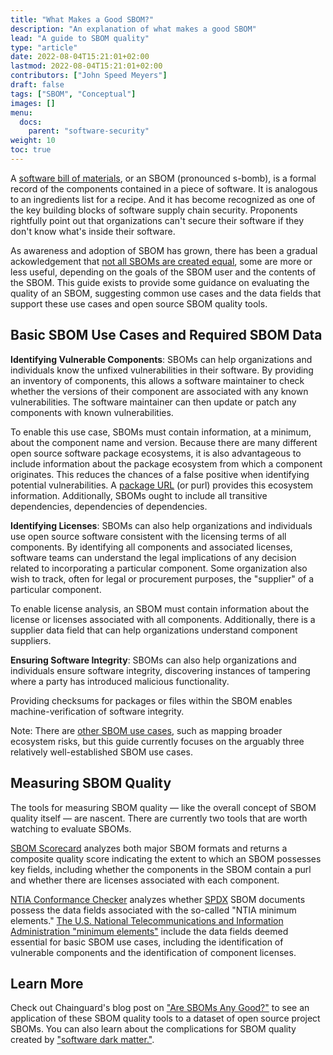 ```yaml
---
title: "What Makes a Good SBOM?"
description: "An explanation of what makes a good SBOM"
lead: "A guide to SBOM quality"
type: "article"
date: 2022-08-04T15:21:01+02:00
lastmod: 2022-08-04T15:21:01+02:00
contributors: ["John Speed Meyers"]
draft: false
tags: ["SBOM", "Conceptual"]
images: []
menu:
  docs:
    parent: "software-security"
weight: 10
toc: true
---
```


A [software bill of materials](/software-security/glossary/#sbom), or an SBOM (pronounced s-bomb), is a formal record of the components contained in a piece of software. It is analogous to an ingredients list for a recipe. And it has become recognized as one of the key building blocks of software supply chain security. Proponents rightfully point out that organizations can't secure their software if they don't know what's inside their software.

As awareness and adoption of SBOM has grown, there has been a gradual ackowledgement that [not all SBOMs are created equal](https://www.chainguard.dev/unchained/not-all-sboms-are-created-equal), some are more or less useful, depending on the goals of the SBOM user and the contents of the SBOM. This guide exists to provide some guidance on evaluating the quality of an SBOM, suggesting common use cases and the data fields that support these use cases and open source SBOM quality tools.

## Basic SBOM Use Cases and Required SBOM Data

**Identifying Vulnerable Components**: SBOMs can help organizations and individuals know the unfixed vulnerabilities in their software. By providing an inventory of components, this allows a software maintainer to check whether the versions of their component are associated with any known vulnerabilities. The software maintainer can then update or patch any components with known vulnerabilities.

To enable this use case, SBOMs must contain information, at a minimum, about the component name and version. Because there are many different open source software package ecosystems, it is also advantageous to include information about the package ecosystem from which a component originates. This reduces the chances of a false positive when identifying potential vulnerabilities. A [package URL](https://github.com/package-url/purl-spec) (or purl) provides this ecosystem information. Additionally, SBOMs ought to include all transitive dependencies, dependencies of dependencies.

**Identifying Licenses**: SBOMs can also help organizations and individuals use open source software consistent with the licensing terms of all components. By identifying all components and associated licenses, software teams can understand the legal implications of any decision related to incorporating a particular component. Some organization also wish to track, often for legal or procurement purposes, the "supplier" of a particular component.

To enable license analysis, an SBOM must contain information about the license or licenses associated with all components. Additionally, there is a supplier data field that can help organizations understand component suppliers.

**Ensuring Software Integrity**: SBOMs can also help organizations and individuals ensure software integrity, discovering instances of tampering where a party has introduced malicious functionality.

Providing checksums for packages or files within the SBOM enables machine-verification of software integrity.

Note: There are [other SBOM use cases](https://www.atlanticcouncil.org/in-depth-research-reports/issue-brief/the-cases-for-using-sboms/), such as mapping broader ecosystem risks, but this guide currently focuses on the arguably three relatively well-established SBOM use cases.

## Measuring SBOM Quality

The tools for measuring SBOM quality — like the overall concept of SBOM quality itself — are nascent. There are currently two tools that are worth watching to evaluate SBOMs.

[SBOM Scorecard](https://github.com/eBay/sbom-scorecard) analyzes both major SBOM formats and returns a composite quality score indicating the extent to which an SBOM possesses key fields, including whether the components in the SBOM contain a purl and whether there are licenses associated with each component.

[NTIA Conformance Checker](https://github.com/spdx/ntia-conformance-checker) analyzes whether [SPDX](https://spdx.dev/) SBOM documents possess the data fields associated with the so-called "NTIA minimum elements." [The U.S. National Telecommunications and Information Administration "minimum elements"](https://www.ntia.doc.gov/files/ntia/publications/sbom_minimum_elements_report.pdf) include the data fields deemed essential for basic SBOM use cases, including the identification of vulnerable components and the identification of component licenses.

## Learn More

Check out Chainguard's blog post on ["Are SBOMs Any Good?"](https://www.chainguard.dev/unchained/are-sboms-any-good-preliminary-measurement-of-the-quality-of-open-source-project-sboms) to see an application of these SBOM quality tools to a dataset of open source project SBOMs. You can also learn about the complications for SBOM quality created by ["software dark matter."](https://www.chainguard.dev/unchained/software-dark-matter-is-the-enemy-of-software-transparency).
